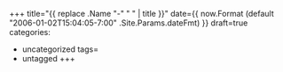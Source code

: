 +++
title="{{ replace .Name "-" " " | title }}"
date={{ now.Format (default "2006-01-02T15:04:05-7:00" .Site.Params.dateFmt) }}
draft=true
categories:
 - uncategorized
tags=
 - untagged
+++
